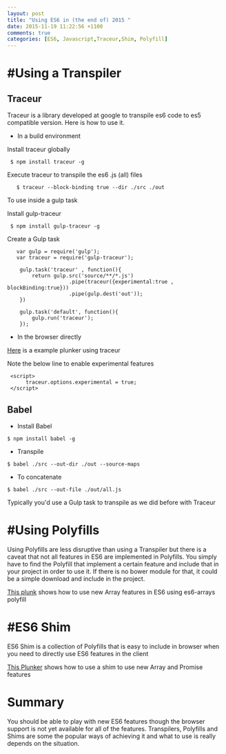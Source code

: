 ```yaml
---
layout: post
title: "Using ES6 in (the end of) 2015 "
date: 2015-11-19 11:22:56 +1100
comments: true
categories: [ES6, Javascript,Traceur,Shim, Polyfill]
---
```




#Using a Transpiler
====

Traceur
---

Traceur is a library developed at google to transpile es6 code to es5 compatible version. Here is how to use it.

* In a build environment

Install traceur globally

```
 $ npm install traceur -g
```

Execute traceur to transpile the es6 .js (all) files

```
   $ traceur --block-binding true --dir ./src ./out
```

To use inside a gulp task

Install gulp-traceur

```
 $ npm install gulp-traceur -g
```

Create a Gulp task

```
   var gulp = require('gulp');
   var traceur = require('gulp-traceur');

    gulp.task('traceur' , function(){
        return gulp.src('source/**/*.js')
                    .pipe(traceur({experimental:true , blockBinding:true}))
                    .pipe(gulp.dest('out'));
    })

    gulp.task('default', function(){
        gulp.run('traceur');
    });
```

* In the browser directly

[Here](http://plnkr.co/edit/XJeIU9bS9LxwA9cGftIV) is a example plunker using traceur

Note the below line to enable experimental features

```
 <script>
      traceur.options.experimental = true;
 </script>
```

Babel
---

* Install Babel


```
$ npm install babel -g
```

* Transpile

```
$ babel ./src --out-dir ./out --source-maps
```
* To concatenate
```
$ babel ./src --out-file ./out/all.js
```

Typically you'd use a Gulp task to transpile as we did before with Traceur


#Using Polyfills
==========

Using Polyfills are less disruptive than using a Transpiler but there is a caveat that not all features in ES6 are implemented in Polyfills. You simply have to find the Polyfill that implement a certain feature and include that in your project in order to use it.
If there is no bower module for that, it could be a simple download and include in the project.


[This plunk](http://plnkr.co/edit/EGWny6A2OUIdMVT5fq1W?p=preview) shows how to use new Array features in ES6 using es6-arrays polyfill


#ES6 Shim
========

ES6 Shim is a collection of Polyfills that is easy to include in browser when you need to directly use ES6 features in the client

[This Plunker](http://plnkr.co/edit/jm9GB4FOFDZfaxEeWaTq?p=preview) shows how to use a shim to use new Array and Promise features


Summary
========

You should be able to play with new ES6 features though the browser support is not yet available for all of the features.
Transpilers, Polyfills and Shims are some the popular ways of achieving it and what to use is really depends on the situation.


